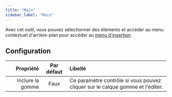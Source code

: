 ```yaml
---
title: "Main"
sidebar_label: "Main"
---
```



Avec cet outil, vous pouvez sélectionner des éléments et accéder au menu contextuel d'arrière-plan pour accéder au [menu d'insertion](../insert).

## Configuration

|        Propriété | Par défaut | Libellé                                                                       |
| ----------------:|:----------:|:----------------------------------------------------------------------------- |
| Inclure la gomme |    Faux    | Ce paramètre contrôle si vous pouvez cliquer sur le calque gomme et l'éditer. |
